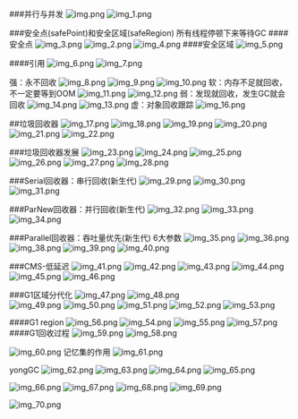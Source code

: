 ###并行与并发
![img.png](img.png)
![img_1.png](img_1.png)

###安全点(safePoint)和安全区域(safeRegion)
所有线程停顿下来等待GC
####安全点
![img_3.png](img_3.png)
![img_2.png](img_2.png)
![img_4.png](img_4.png)
####安全区域
![img_5.png](img_5.png)

####引用
![img_6.png](img_6.png)
![img_7.png](img_7.png)

强：永不回收
![img_8.png](img_8.png)
![img_9.png](img_9.png)
![img_10.png](img_10.png)
软：内存不足就回收，不一定要等到OOM
![img_11.png](img_11.png)
![img_12.png](img_12.png)
弱：发现就回收，发生GC就会回收
![img_14.png](img_14.png)
![img_13.png](img_13.png)
虚：对象回收跟踪
![img_16.png](img_16.png)

##垃圾回收器
![img_17.png](img_17.png)
![img_18.png](img_18.png)
![img_19.png](img_19.png)
![img_20.png](img_20.png)
![img_21.png](img_21.png)
![img_22.png](img_22.png)


###垃圾回收器发展
![img_23.png](img_23.png)
![img_24.png](img_24.png)
![img_25.png](img_25.png)
![img_26.png](img_26.png)
![img_27.png](img_27.png)
![img_28.png](img_28.png)

###Serial回收器：串行回收(新生代)
![img_29.png](img_29.png)
![img_30.png](img_30.png)
![img_31.png](img_31.png)

###ParNew回收器：并行回收(新生代)
![img_32.png](img_32.png)
![img_33.png](img_33.png)
![img_34.png](img_34.png)

###Parallel回收器：吞吐量优先(新生代)
6大参数
![img_35.png](img_35.png)
![img_36.png](img_36.png)
![img_38.png](img_38.png)
![img_39.png](img_39.png)
![img_40.png](img_40.png)

###CMS-低延迟
![img_41.png](img_41.png)
![img_42.png](img_42.png)
![img_43.png](img_43.png)
![img_44.png](img_44.png)
![img_45.png](img_45.png)
![img_46.png](img_46.png)

###G1区域分代化
![img_47.png](img_47.png)
![img_48.png](img_48.png)   
![img_49.png](img_49.png)
![img_50.png](img_50.png)
![img_51.png](img_51.png)
![img_52.png](img_52.png)
![img_53.png](img_53.png)

####G1 region
![img_56.png](img_56.png)
![img_54.png](img_54.png)
![img_55.png](img_55.png)
![img_57.png](img_57.png)
####G1回收过程
![img_59.png](img_59.png)
![img_58.png](img_58.png)

![img_60.png](img_60.png)
记忆集的作用
![img_61.png](img_61.png) 

yongGC
![img_62.png](img_62.png)
![img_63.png](img_63.png)
![img_64.png](img_64.png)
![img_65.png](img_65.png)

![img_66.png](img_66.png)
![img_67.png](img_67.png)
![img_68.png](img_68.png)
![img_69.png](img_69.png)

![img_70.png](img_70.png)

















